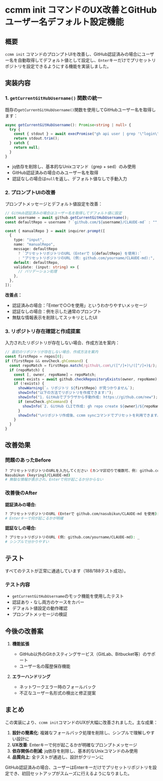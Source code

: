 # ccmm init コマンドのUX改善とGitHubユーザー名デフォルト設定機能

## 概要

`ccmm init` コマンドのプロンプトUIを改善し、GitHub認証済みの場合にユーザー名を自動取得してデフォルト値として設定し、`Enter`キーだけでプリセットリポジトリを設定できるようにする機能を実装しました。

## 実装内容

### 1. `getCurrentGitHubUsername()` 関数の統一

既存の`getCurrentGitHubUsername()`関数を使用してGitHubユーザー名を取得します：

```typescript
async getCurrentGitHubUsername(): Promise<string | null> {
  try {
    const { stdout } = await execPromise("gh api user | grep '\"login\"' | sed 's/.*\"login\": *\"\\([^\"]*\\)\".*/\\1/'");
    return stdout.trim();
  } catch {
    return null;
  }
}
```

- jq依存を削除し、基本的なUnixコマンド（grep + sed）のみ使用
- GitHub認証済みの場合のみユーザー名を取得
- 認証なしの場合は`null`を返し、デフォルト値なしで手動入力

### 2. プロンプトUIの改善

プロンプトメッセージとデフォルト値設定を改善：

```typescript
// GitHub認証済みの場合はユーザー名を取得してデフォルト値に設定
const username = await github.getCurrentGitHubUsername();
const defaultRepo = username ? `github.com/${username}/CLAUDE-md` : "";

const { manualRepo } = await inquirer.prompt([
  {
    type: "input",
    name: "manualRepo",
    message: defaultRepo 
      ? `プリセットリポジトリのURL (Enterで ${defaultRepo} を使用):`
      : "プリセットリポジトリのURL (例: github.com/yourname/CLAUDE-md):",
    default: defaultRepo,
    validate: (input: string) => {
      // バリデーション処理
    },
  },
]);
```

**改善点：**
- 認証済みの場合：「Enterで○○を使用」というわかりやすいメッセージ
- 認証なしの場合：例を示した通常のプロンプト
- 無駄な情報表示を削除してスッキリとしたUI

### 3. リポジトリ存在確認と作成提案

入力されたリポジトリが存在しない場合、作成方法を案内：

```typescript
// 最初のリポジトリが存在しない場合、作成方法を案内
const firstRepo = repos[0];
if (firstRepo && envCheck.ghCommand) {
  const repoMatch = firstRepo.match(/github\.com\/([^/]+)\/([^/]+)$/);
  if (repoMatch) {
    const [, owner, repoName] = repoMatch;
    const exists = await github.checkRepositoryExists(owner, repoName);
    if (!exists) {
      showWarning(`⚠ リポジトリ ${firstRepo} が見つかりません`);
      showInfo("以下の方法でリポジトリを作成できます:");
      showInfo("1. GitHubでブラウザから手動作成: https://github.com/new");
      if (envCheck.ghCommand) {
        showInfo(`2. GitHub CLIで作成: gh repo create ${owner}/${repoName} --public --description "CLAUDE.md presets"`);
      }
      showInfo("\nリポジトリ作成後、ccmm syncコマンドでプリセットを利用できます。");
    }
  }
}
```

## 改善効果

### 問題のあったBefore
```bash
? プリセットリポジトリのURLを入力してください (カンマ区切りで複数可、例: github.com/yourname/CLAUDE-md): (github.com/✓ Logged in to github.com as 
Nasubikun (keyring)/CLAUDE-md)
# 無駄な情報が表示され、Enterで何が起こるか分からない
```

### 改善後のAfter

**認証済みの場合:**
```bash
? プリセットリポジトリのURL (Enterで github.com/nasubikun/CLAUDE-md を使用): _
# Enterキーで何が起こるかが明確
```

**認証なしの場合:**
```bash
? プリセットリポジトリのURL (例: github.com/yourname/CLAUDE-md): _
# シンプルで分かりやすい
```

## テスト

すべてのテストが正常に通過しています（188/188テスト成功）。

### テスト内容
- `getCurrentGitHubUsername`のモック機能を使用したテスト
- 認証あり・なし両方のケースをカバー
- デフォルト値設定の動作確認
- プロンプトメッセージの検証

## 今後の改善案

1. **機能拡張**
   - GitHub以外のGitホスティングサービス（GitLab、Bitbucket等）のサポート
   - ユーザー名の履歴保存機能

2. **エラーハンドリング**
   - ネットワークエラー時のフォールバック
   - 不正なユーザー名形式の検出と修正提案

## まとめ

この実装により、`ccmm init`コマンドのUXが大幅に改善されました。主な成果：

1. **設計の簡素化**: 複雑なフォールバック処理を削除し、シンプルで理解しやすい設計に
2. **UX改善**: Enterキーで何が起こるかが明確なプロンプトメッセージ
3. **依存関係の削減**: jq依存を削除し、基本的なUnixコマンドのみ使用
4. **品質向上**: 全テストが通過し、設計がクリーンに

GitHub認証済みの場合、ユーザーはEnterキーだけでプリセットリポジトリを設定でき、初回セットアップがスムーズに行えるようになりました。